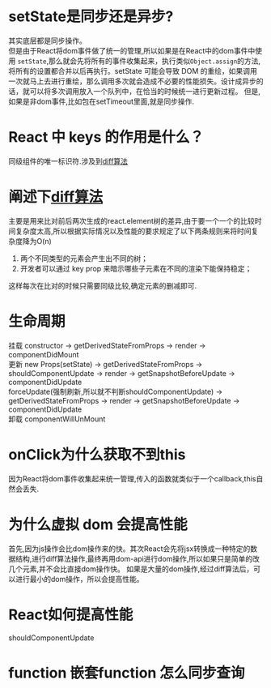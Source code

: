 # setState是同步还是异步?
其实底层都是同步操作。  
但是由于React将dom事件做了统一的管理,所以如果是在React中的dom事件中使用 `setState`,那么就会先将所有的事件收集起来，执行类似`Object.assign`的方法,将所有的设置都合并以后再执行。setState 可能会导致 DOM 的重绘，如果调用一次就马上去进行重绘，那么调用多次就会造成不必要的性能损失。设计成异步的话，就可以将多次调用放入一个队列中，在恰当的时候统一进行更新过程。
但是,如果是非dom事件,比如包在setTimeout里面,就是同步操作.

# React 中 keys 的作用是什么？
同级组件的唯一标识符.涉及到[diff算法](#阐述下diff算法)

# 阐述下[diff算法](https://zh-hans.reactjs.org/docs/reconciliation.html#the-diffing-algorithm)
主要是用来比对前后两次生成的react.element树的差异,由于要一个一个的比较时间复杂度太高,所以根据实际情况以及性能的要求规定了以下两条规则来将时间复杂度降为O(n)
1. 两个不同类型的元素会产生出不同的树；
2. 开发者可以通过 key prop 来暗示哪些子元素在不同的渲染下能保持稳定；  

这样每次在比对的时候只需要同级比较,确定元素的删减即可.

# 生命周期
挂载 constructor -> getDerivedStateFromProps -> render -> componentDidMount  
更新 new Props(setState) -> getDerivedStateFromProps -> shouldComponentUpdate -> render -> getSnapshotBeforeUpdate -> componentDidUpdate  
forceUpdate(强制刷新,所以就不判断shouldComponentUpdate) -> getDerivedStateFromProps -> render -> getSnapshotBeforeUpdate -> componentDidUpdate  
卸载 componentWillUnMount

# onClick为什么获取不到this
因为React将dom事件收集起来统一管理,传入的函数就类似于一个callback,this自然会丢失.

# 为什么虚拟 dom 会提高性能
首先,因为js操作会比dom操作来的快。其次React会先将jsx转换成一种特定的数据结构,进行diff算法操作,最终再用dom-api进行dom操作,所以如果只是简单的改几个元素,并不会比直接dom操作快。 如果是大量的dom操作,经过diff算法后，可以进行最小的dom操作，所以会提高性能。







# React如何提高性能
shouldComponentUpdate 


# function 嵌套function 怎么同步查询